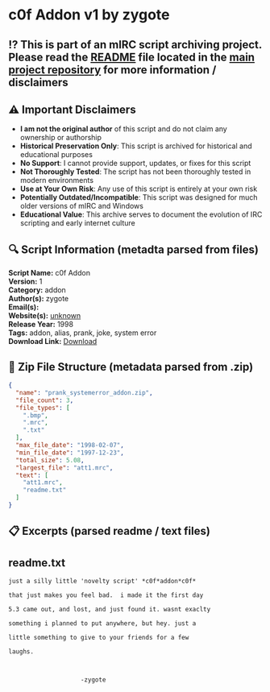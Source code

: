 # c0f Addon v1 by zygote

## ⁉️ This is part of an mIRC script archiving project. Please read the [README](https://github.com/sorzkode/mirc_scripts_archive/blob/main/README.md) file located in the [main project repository](https://github.com/sorzkode/mirc_scripts_archive) for more information / disclaimers  

## ⚠️ Important Disclaimers

- **I am not the original author** of this script and do not claim any ownership or authorship
- **Historical Preservation Only**: This script is archived for historical and educational purposes
- **No Support**: I cannot provide support, updates, or fixes for this script
- **Not Thoroughly Tested**: The script has not been thoroughly tested in modern environments
- **Use at Your Own Risk**: Any use of this script is entirely at your own risk
- **Potentially Outdated/Incompatible**: This script was designed for much older versions of mIRC and Windows
- **Educational Value**: This archive serves to document the evolution of IRC scripting and early internet culture

## 🔍 Script Information (metadta parsed from files)

**Script Name:** c0f Addon  
**Version:** 1  
**Category:** addon  
**Author(s):** zygote  
**Email(s):** <unknown>  
**Website(s):** [unknown](unknown)  
**Release Year:** 1998  
**Tags:** addon, alias, prank, joke, system error  
**Download Link:** [Download](https://github.com/sorzkode/mirc_scripts_archive/raw/main/hawkee.com/prank_systemerror_addon/prank_systemerror_addon.zip)  

## 📂 Zip File Structure (metadata parsed from .zip)

```json
{
  "name": "prank_systemerror_addon.zip",
  "file_count": 3,
  "file_types": [
    ".bmp",
    ".mrc",
    ".txt"
  ],
  "max_file_date": "1998-02-07",
  "min_file_date": "1997-12-23",
  "total_size": 5.08,
  "largest_file": "att1.mrc",
  "text": [
    "att1.mrc",
    "readme.txt"
  ]
}
```

## 📋 Excerpts (parsed readme / text files)

## readme.txt

```text
just a silly little 'novelty script' *c0f*addon*c0f*
that just makes you feel bad.  i made it the first day
5.3 came out, and lost, and just found it. wasnt exaclty
something i planned to put anywhere, but hey. just a
little something to give to your friends for a few
laughs.

					-zygote
```
